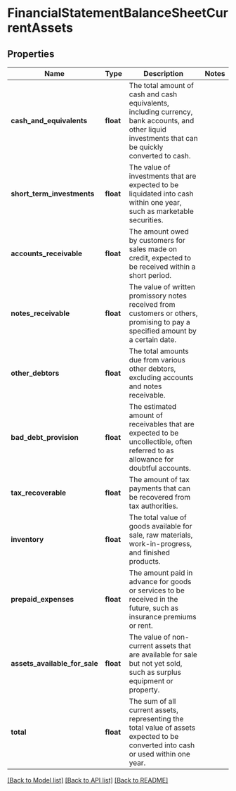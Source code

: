 # FinancialStatementBalanceSheetCurrentAssets

## Properties
Name | Type | Description | Notes
------------ | ------------- | ------------- | -------------
**cash_and_equivalents** | **float** | The total amount of cash and cash equivalents, including currency, bank accounts, and other liquid investments that can be quickly converted to cash. | 
**short_term_investments** | **float** | The value of investments that are expected to be liquidated into cash within one year, such as marketable securities. | 
**accounts_receivable** | **float** | The amount owed by customers for sales made on credit, expected to be received within a short period. | 
**notes_receivable** | **float** | The value of written promissory notes received from customers or others, promising to pay a specified amount by a certain date. | 
**other_debtors** | **float** | The total amounts due from various other debtors, excluding accounts and notes receivable. | 
**bad_debt_provision** | **float** | The estimated amount of receivables that are expected to be uncollectible, often referred to as allowance for doubtful accounts. | 
**tax_recoverable** | **float** | The amount of tax payments that can be recovered from tax authorities. | 
**inventory** | **float** | The total value of goods available for sale, raw materials, work-in-progress, and finished products. | 
**prepaid_expenses** | **float** | The amount paid in advance for goods or services to be received in the future, such as insurance premiums or rent. | 
**assets_available_for_sale** | **float** | The value of non-current assets that are available for sale but not yet sold, such as surplus equipment or property. | 
**total** | **float** | The sum of all current assets, representing the total value of assets expected to be converted into cash or used within one year. | 

[[Back to Model list]](../../README.md#documentation-for-models) [[Back to API list]](../../README.md#documentation-for-api-endpoints) [[Back to README]](../../README.md)

